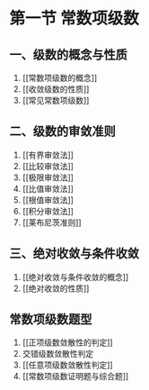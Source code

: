 # 第一节 常数项级数

## 一、级数的概念与性质

1. [[常数项级数的概念]]
2. [[收敛级数的性质]]
3. [[常见常数项级数]]

## 二、级数的审敛准则

1. [[有界审敛法]]
2. [[比较审敛法]]
3. [[极限审敛法]]
4. [[比值审敛法]]
5. [[根值审敛法]]
6. [[积分审敛法]]
7. [[莱布尼茨准则]]

## 三、绝对收敛与条件收敛

1. [[绝对收敛与条件收敛的概念]]
2. [[绝对收敛的性质]]

## 常数项级数题型

1. [[正项级数敛散性的判定]]
2. 交错级数敛散性判定
3. [[任意项级数敛散性判定]]
4. [[常数项级数证明题与综合题]]
